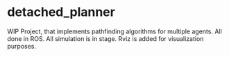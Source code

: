 # detached_planner
WIP
Project, that implements pathfinding algorithms for multiple agents. 
All done in ROS. All simulation is in stage. Rviz is added for visualization purposes.
